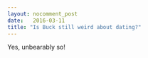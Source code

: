 ```yaml
---
layout: nocomment_post
date:   2016-03-11
title: "Is Buck still weird about dating?"
---
```


Yes, unbearably so!
